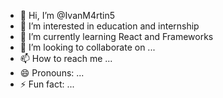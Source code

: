 - 👋 Hi, I’m @IvanM4rtin5
- 👀 I’m interested in education and internship
- 🌱 I’m currently learning React and Frameworks
- 💞️ I’m looking to collaborate on ...
- 📫 How to reach me ...
- 😄 Pronouns: ...
- ⚡ Fun fact: ...

<!---
IvanM4rtin5/IvanM4rtin5 is a ✨ special ✨ repository because its `README.md` (this file) appears on your GitHub profile.
You can click the Preview link to take a look at your changes.
--->
